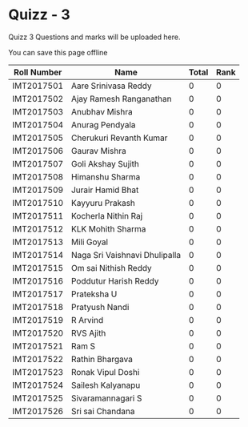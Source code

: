 # Quizz - 3

Quizz 3 Questions and marks will be uploaded here.

<div class="article_sol" id="soldiv"><p class="offliner-button">You can save this page offline</p></div>

| Roll Number        | Name                          | Total  | Rank |
| -------------------|-------------------------------|--------|------|
| IMT2017501         | Aare Srinivasa Reddy          | 0      |   0  |
| IMT2017502         | Ajay Ramesh Ranganathan       | 0      |   0  |
| IMT2017503         | Anubhav Mishra                | 0      |   0  |
| IMT2017504         | Anurag Pendyala               | 0      |   0  |
| IMT2017505         | Cherukuri Revanth Kumar       | 0      |   0  |
| IMT2017506         | Gaurav Mishra                 | 0      |   0  |
| IMT2017507         | Goli Akshay Sujith            | 0      |   0  |
| IMT2017508         | Himanshu Sharma               | 0      |   0  |
| IMT2017509         | Jurair Hamid Bhat             | 0      |   0  |
| IMT2017510         | Kayyuru Prakash               | 0      |   0  |
| IMT2017511         | Kocherla Nithin Raj           | 0      |   0  |
| IMT2017512         | KLK Mohith Sharma             | 0      |   0  |
| IMT2017513         | Mili Goyal                    | 0      |   0  |
| IMT2017514         | Naga Sri Vaishnavi Dhulipalla | 0      |   0  |
| IMT2017515         | Om sai Nithish Reddy          | 0      |   0  |
| IMT2017516         | Poddutur Harish Reddy        | 0      |   0  |
| IMT2017517         | Prateksha U                   | 0      |   0  |
| IMT2017518         | Pratyush Nandi                | 0      |   0  |
| IMT2017519         | R Arvind                      | 0      |   0  |
| IMT2017520         | RVS Ajith                     | 0      |   0  |
| IMT2017521         | Ram S                         | 0      |   0  |
| IMT2017522         | Rathin Bhargava               | 0      |   0  |
| IMT2017523         | Ronak Vipul Doshi             | 0      |   0  |
| IMT2017524         | Sailesh Kalyanapu             | 0      |   0  |
| IMT2017525         | Sivaramannagari S             | 0      |   0  |
| IMT2017526         | Sri sai Chandana              | 0      |   0  |
